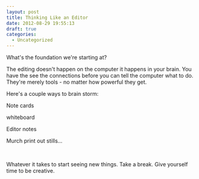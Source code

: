 ```yaml
---
layout: post
title: Thinking Like an Editor
date: 2012-08-29 19:55:13
draft: true
categories:
  - Uncategorized
---
```


What's the foundation we're starting at?

The editing doesn't happen on the computer it happens in your brain. You have the see the connections before you can tell the computer what to do. They're merely tools - no matter how powerful they get.

Here's a couple ways to brain storm:

Note cards

whiteboard

Editor notes

Murch print out stills...

 

Whatever it takes to start seeing new things. Take a break. Give yourself time to be creative.
